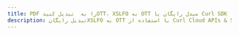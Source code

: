 ---title: PDF را به  تبدیل کنیدOTT، XSLFO به OTT مبدل رایگان یا Curl SDKdescription: تبدیل رایگانXSLFO به OTT با استفاده از Curl Cloud APIs & SDK همچنین اسناد PDF را در Cloud ایجاد، ویرایش و رندر کنید.---